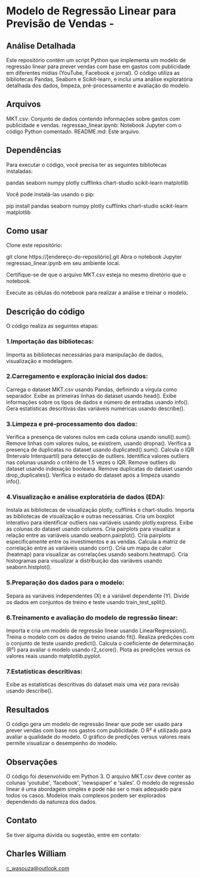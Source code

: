 # Modelo de Regressão Linear para Previsão de Vendas - 
## Análise Detalhada
Este repositório contém um script Python que implementa um modelo de regressão linear para prever vendas com base em gastos com publicidade em diferentes mídias (YouTube, Facebook e jornal). O código utiliza as bibliotecas Pandas, Seaborn e Scikit-learn, e inclui uma análise exploratória detalhada dos dados, limpeza, pré-processamento e avaliação do modelo.

## Arquivos
MKT.csv: Conjunto de dados contendo informações sobre gastos com publicidade e vendas.
regressao_linear.ipynb: Notebook Jupyter com o código Python comentado.
README.md: Este arquivo.

## Dependências
Para executar o código, você precisa ter as seguintes bibliotecas instaladas:

pandas
seaborn
numpy
plotly
cufflinks
chart-studio
scikit-learn
matplotlib

Você pode instalá-las usando o pip:

pip install pandas seaborn numpy plotly cufflinks chart-studio scikit-learn matplotlib

## Como usar
Clone este repositório:

git clone https://[endereço-do-repositório].git
Abra o notebook Jupyter regressao_linear.ipynb em seu ambiente local.

Certifique-se de que o arquivo MKT.csv esteja no mesmo diretório que o notebook.

Execute as células do notebook para realizar a análise e treinar o modelo.

## Descrição do código
O código realiza as seguintes etapas:

### 1.Importação das bibliotecas:

Importa as bibliotecas necessárias para manipulação de dados, visualização e modelagem.

### 2.Carregamento e exploração inicial dos dados:
Carrega o dataset MKT.csv usando Pandas, definindo a vírgula como separador.
Exibe as primeiras linhas do dataset usando head().
Exibe informações sobre os tipos de dados e número de entradas usando info().
Gera estatísticas descritivas das variáveis numéricas usando describe().

### 3.Limpeza e pré-processamento dos dados:
Verifica a presença de valores nulos em cada coluna usando isnull().sum().
Remove linhas com valores nulos, se existirem, usando dropna().
Verifica a presença de duplicatas no dataset usando duplicated().sum().
Calcula o IQR (Intervalo Interquartil) para detecção de outliers.
Identifica valores outliers nas colunas usando o critério de 1.5 vezes o IQR.
Remove outliers do dataset usando indexação booleana.
Remove duplicatas do dataset usando drop_duplicates().
Verifica o estado do dataset após a limpeza usando info().

### 4.Visualização e análise exploratória de dados (EDA):
Instala as bibliotecas de visualização plotly, cufflinks e chart-studio.
Importa as bibliotecas de visualização e outras necessárias.
Cria um boxplot interativo para identificar outliers nas variáveis usando plotly.express.
Exibe as colunas do dataset usando columns.
Cria pairplots para visualizar a relação entre as variáveis usando seaborn.pairplot().
Cria pairplots especificamente entre os investimentos e as vendas.
Calcula a matriz de correlação entre as variáveis usando corr().
Cria um mapa de calor (heatmap) para visualizar as correlações usando seaborn.heatmap().
Cria histogramas para visualizar a distribuição das variáveis usando seaborn.histplot().

### 5.Preparação dos dados para o modelo:
Separa as variáveis independentes (X) e a variável dependente (Y).
Divide os dados em conjuntos de treino e teste usando train_test_split().

### 6.Treinamento e avaliação do modelo de regressão linear:
Importa e cria um modelo de regressão linear usando LinearRegression().
Treina o modelo com os dados de treino usando fit().
Realiza predições com o conjunto de teste usando predict().
Calcula o coeficiente de determinação (R²) para avaliar o modelo usando r2_score().
Plota as predições versus os valores reais usando matplotlib.pyplot.

### 7.Estatísticas descritivas:
Exibe as estatísticas descritivas do dataset mais uma vez para revisão usando describe().

## Resultados
O código gera um modelo de regressão linear que pode ser usado para prever vendas com base nos gastos com publicidade. O R² é utilizado para avaliar a qualidade do modelo. O gráfico de predições versus valores reais permite visualizar o desempenho do modelo.

## Observações
O código foi desenvolvido em Python 3.
O arquivo MKT.csv deve conter as colunas 'youtube', 'facebook', 'newspaper' e 'sales'.
O modelo de regressão linear é uma abordagem simples e pode não ser o mais adequado para todos os casos. Modelos mais complexos podem ser explorados dependendo da natureza dos dados.

## Contato
Se tiver alguma dúvida ou sugestão, entre em contato:

## Charles William
c_wasouza@outlook.com
